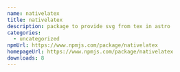```yaml
---
name: nativelatex
title: nativelatex
description: package to provide svg from tex in astro
categories:
  - uncategorized
npmUrl: https://www.npmjs.com/package/nativelatex
homepageUrl: https://www.npmjs.com/package/nativelatex
downloads: 8
---
```

